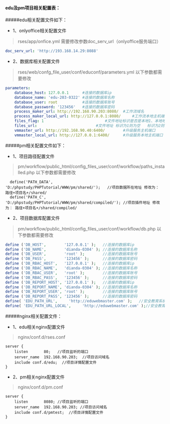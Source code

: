 #### edu及pm项目相关配置表：

#####edu相关配置文件如下：
* 1、onlyoffice相关配置文件
>rses/app/onfice.yml   需要修改参数doc_serv_url（onlyoffice服务端口）
```yml
doc_serv_url: 'http://193.168.14.29:8088'
```
* 2、数据库相关配置文件
>rses/web/confg_file_user/conf/educonf/parameters.yml 以下参数都需要修改
```yml
parameters:
    database_host: 127.0.0.1      #连接的数据库ip
    database_name: 'edu-203-0322' #连接的数据库名称
    database_user: root           #连接的数据库账号
    database_password: '123456'   #连接的数据库密码
    process_maker_url: http://192.168.90.203:8080/  #工作流域名
    process_maker_local_url: http://127.0.0.1:8080/     #工作流本地主机端口
    files_flag: 1                           #文件地址标识是否是本地1、本地地址信息和pm项目地址   2公共地址信息
    files_url:                          #文件地址 标识为1则为空   标识为2则不为空
    vmmaster_url: http://192.168.90.40:6400/        #升级服务主机端口
    vmmaster_local_url: http://127.0.0.1:6400/      #升级服务本地主机端口

```

#####pm相关配置文件如下：
* 1、项目路径配置文件
>pm/workflow/public_html/config_files_user/conf/workflow/paths_installed.php   以下参数都需要修改
```
  define('PATH_DATA',         'D:/phpstudy/PHPTutorial/WWW/pm/shared/');   //项目数据所在地址 修改为： 路径+项目名+/shared/
  define('PATH_C',            'D:/phpstudy/PHPTutorial/WWW/pm/shared/compiled/'); //项目插件地址 修改为： 路径+项目名+/shared/compiled/
```
* 2、项目数据库配置文件
>pm/workflow/public_html/config_files_user/conf/workflow/db.php   以下参数都需要修改
```php
define ('DB_HOST',        '127.0.0.1' );   //连接的数据库ip
define ('DB_NAME',        'dianda-0304' ); //连接的数据库名称
define ('DB_USER',        'root' );        //连接的数据库账号
define ('DB_PASS',        '123456' );      //连接的数据库密码
define ('DB_RBAC_HOST',   '127.0.0.1' );   //连接的数据库ip
define ('DB_RBAC_NAME',   'dianda-0304' ); //连接的数据库名称
define ('DB_RBAC_USER',   'root' );        //连接的数据库账号
define ('DB_RBAC_PASS',   '123456' );      //连接的数据库密码
define ('DB_REPORT_HOST', '127.0.0.1' );   //连接的数据库ip
define ('DB_REPORT_NAME', 'dianda-0304' ); //连接的数据库名称
define ('DB_REPORT_USER', 'root' );        //连接的数据库账号
define ('DB_REPORT_PASS', '123456' );      //连接的数据库密码
define( 'EDU_PATH_URL',     'http://eduwebmaster.com' );   //安全教育系统域名
define( 'EDU_PATH_URL_LOCAL',     'http://eduwebmaster.com' );//安全教育系统本地地址
```


#####nginx相关配置文件：
* 1、edu相关nginx配置文件
>nginx/conf.d/rses.conf
```
server {
    listen       80;   //项目监听的端口
    server_name  192.168.90.203;  //项目访问域名
    include conf.d/edu;  //项目详情配置文件
}
```
* 2、pm相关nginx配置文件
>nginx/conf.d/pm.conf
```
server {
    listen       8080; //项目监听的端口
    server_name  192.168.90.203; //项目访问域名
    include conf.d/pmtest;  //项目详情配置文件
}
```